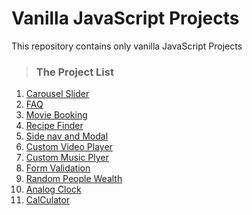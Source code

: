 # Vanilla JavaScript Projects
This repository contains only vanilla JavaScript Projects
> ### The Project List
 
 1. [Carousel Slider](https://github.com/Dinesh1042/Vanilla-JavaScript-Projects/tree/main/Curousel%20Slider)
 2. [FAQ](https://github.com/Dinesh1042/Vanilla-JavaScript-Projects/tree/main/FAQ)
 3. [Movie Booking](https://github.com/Dinesh1042/Vanilla-JavaScript-Projects/tree/main/Movie%20Booking)
 4. [Recipe Finder](https://github.com/Dinesh1042/Vanilla-JavaScript-Projects/tree/main/Recipe%20Finder)
 5. [Side nav and Modal](https://github.com/Dinesh1042/Vanilla-JavaScript-Projects/tree/main/Side%20nav%20and%20modal)
 6. [Custom Video Player](https://github.com/Dinesh1042/Vanilla-JavaScript-Projects/tree/main/Custom%20VideoPlayer)
 7. [Custom Music Plyer](https://github.com/Dinesh1042/Vanilla-JavaScript-Projects/tree/main/Custom%20VideoPlayer)
 8. [Form Validation](https://github.com/Dinesh1042/Vanilla-JavaScript-Projects/tree/main/Form%20Validation)
 9. [Random People Wealth](https://github.com/Dinesh1042/Vanilla-JavaScript-Projects/tree/main/Random%20People%20Wealth)
 10. [Analog Clock](https://github.com/Dinesh1042/Vanilla-JavaScript-Projects/tree/main/Analog%20Clock)
 11. [CalCulator](https://github.com/Dinesh1042/Vanilla-JavaScript-Projects/tree/main/Calculator)
